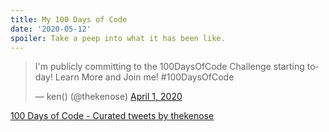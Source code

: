 ```yaml
---
title: My 100 Days of Code
date: '2020-05-12'
spoiler: Take a peep into what it has been like.
---
```




<blockquote class="twitter-tweet"><p lang="en" dir="ltr">I&#39;m publicly committing to the 100DaysOfCode Challenge starting today! Learn More and Join me! #100DaysOfCode</p>&mdash; ken() (@thekenose) <a href="https://twitter.com/thekenose/status/1245179121388396544?ref_src=twsrc%5Etfw">April 1, 2020</a></blockquote> 

<a class="twitter-timeline" href="https://twitter.com/thekenose/timelines/1260662578377883648?ref_src=twsrc%5Etfw">100 Days of Code - Curated tweets by thekenose</a> <script async src="https://platform.twitter.com/widgets.js" charset="utf-8"></script>